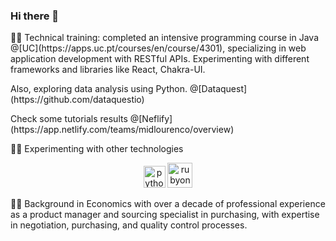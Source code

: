 ### Hi there 👋


<p>👩‍💻 Technical training: completed an intensive programming course in Java @[UC](https://apps.uc.pt/courses/en/course/4301), specializing in web application development with RESTful APIs. Experimenting with different frameworks and libraries like React, Chakra-UI.
<p>Also, exploring data analysis using Python. @[Dataquest](https://github.com/dataquestio)</p>
<p> Check some tutorials results @[Neflify](https://app.netlify.com/teams/midlourenco/overview)</p>


🕵️‍♀️ Experimenting with other technologies
<p align=center>
<img src="https://user-images.githubusercontent.com/84135100/129446484-79d9649f-375c-454a-a026-f13c66e23199.png" alt="python" width="35"/> 
<img src= https://user-images.githubusercontent.com/84135100/129446305-8365b43d-0b77-4e5d-a7fe-1a2720ab7740.png alt="rubyonrails" width="40"/>
</p>


👩‍🎓 Background in Economics with over a decade of professional experience as a product manager and sourcing specialist in purchasing, with expertise in negotiation, purchasing, and quality control processes.
